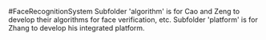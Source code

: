 #FaceRecognitionSystem
Subfolder 'algorithm' is for Cao and Zeng to develop their algorithms for face verification, etc.
Subfolder 'platform' is for Zhang to develop his integrated platform.
